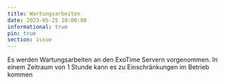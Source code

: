 ```yaml
---
title: Wartungsarbeiten
date: 2023-05-25 10:00:00 
informational: true
pin: true 
section: issue
---
```


Es werden Wartungsarbeiten an den ExoTime Servern vorgenommen. In einem Zeitraum von 1 Stunde kann es zu Einschränkungen im Betrieb kommen
